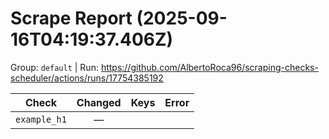 # Scrape Report (2025-09-16T04:19:37.406Z)

Group: `default`  |  Run: https://github.com/AlbertoRoca96/scraping-checks-scheduler/actions/runs/17754385192

| Check | Changed | Keys | Error |
|---|:---:|:--|:--|
| `example_h1` | — |  |  |
